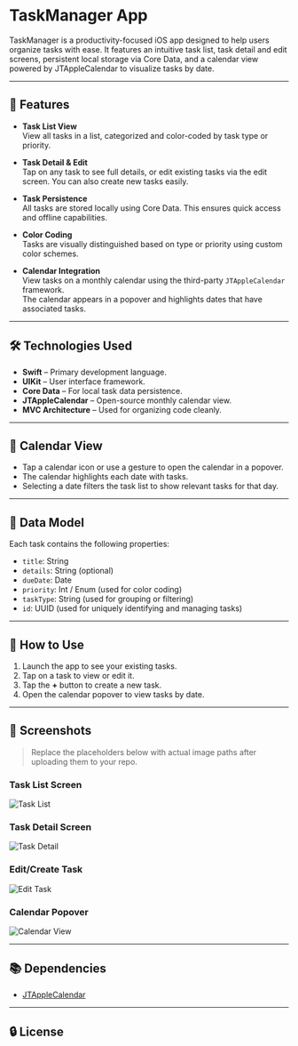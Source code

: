# TaskManager App

TaskManager is a productivity-focused iOS app designed to help users organize tasks with ease. It features an intuitive task list, task detail and edit screens, persistent local storage via Core Data, and a calendar view powered by JTAppleCalendar to visualize tasks by date.

---

## 📱 Features

- **Task List View**  
  View all tasks in a list, categorized and color-coded by task type or priority.

- **Task Detail & Edit**  
  Tap on any task to see full details, or edit existing tasks via the edit screen. You can also create new tasks easily.

- **Task Persistence**  
  All tasks are stored locally using Core Data. This ensures quick access and offline capabilities.

- **Color Coding**  
  Tasks are visually distinguished based on type or priority using custom color schemes.

- **Calendar Integration**  
  View tasks on a monthly calendar using the third-party `JTAppleCalendar` framework.  
  The calendar appears in a popover and highlights dates that have associated tasks.

---

## 🛠️ Technologies Used

- **Swift** – Primary development language.
- **UIKit** – User interface framework.
- **Core Data** – For local task data persistence.
- **JTAppleCalendar** – Open-source monthly calendar view.
- **MVC Architecture** – Used for organizing code cleanly.

---

## 📆 Calendar View

- Tap a calendar icon or use a gesture to open the calendar in a popover.
- The calendar highlights each date with tasks.
- Selecting a date filters the task list to show relevant tasks for that day.

---

## 💾 Data Model

Each task contains the following properties:
- `title`: String  
- `details`: String (optional)  
- `dueDate`: Date  
- `priority`: Int / Enum (used for color coding)  
- `taskType`: String (used for grouping or filtering)  
- `id`: UUID (used for uniquely identifying and managing tasks)

---

## 🧪 How to Use

1. Launch the app to see your existing tasks.
2. Tap on a task to view or edit it.
3. Tap the **+** button to create a new task.
4. Open the calendar popover to view tasks by date.

---

## 📸 Screenshots

> Replace the placeholders below with actual image paths after uploading them to your repo.

### Task List Screen
![Task List](screenshots/task_list.png)

### Task Detail Screen
![Task Detail](screenshots/task_detail.png)

### Edit/Create Task
![Edit Task](screenshots/task_edit.png)

### Calendar Popover
![Calendar View](screenshots/calendar.png)

---

## 📚 Dependencies

- [JTAppleCalendar](https://github.com/patchthecode/JTAppleCalendar)

---

## 🔒 License


